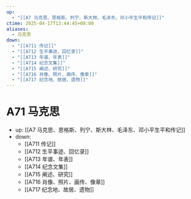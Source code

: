 ```yaml
---
up:
  - "[[A7 马克思、恩格斯、列宁、斯大林、毛泽东、邓小平生平和传记]]"
ctime: 2025-04-17T13:44:45+08:00
aliases:
  - 马克思
down:
  - "[[A711 传记]]"
  - "[[A712 生平事迹、回忆录]]"
  - "[[A713 年谱、年表]]"
  - "[[A714 纪念文集]]"
  - "[[A715 阐述、研究]]"
  - "[[A716 肖像、照片、画传、像章]]"
  - "[[A717 纪念地、故居、遗物]]"
---
```


# A71 马克思

- up: [[A7 马克思、恩格斯、列宁、斯大林、毛泽东、邓小平生平和传记]]
- down:
	- [[A711 传记]]
	- [[A712 生平事迹、回忆录]]
	- [[A713 年谱、年表]]
	- [[A714 纪念文集]]
	- [[A715 阐述、研究]]
	- [[A716 肖像、照片、画传、像章]]
	- [[A717 纪念地、故居、遗物]]
